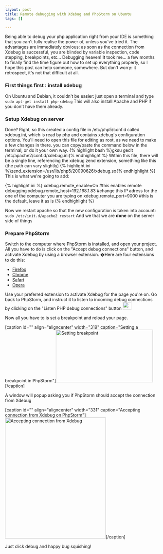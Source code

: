```yaml
--- 
layout: post
title: Remote debugging with Xdebug and PhpStorm on Ubuntu
tags: []

---
```

Being able to debug your php application right from your IDE is something that you can't fully realise the power of, unless you've tried it. The advantages are immediately obvious: as soon as the connection from Xdebug is successful, you are blinded by variable inspection, code stepping, breakpoints, etc... Debugging heaven!
It took me... a few months to finally find the time figure out how to set up everything properly, so I hope this post can help someone, somewhere. But don't worry: it retrospect, it's not that difficult at all.
<h3>First things first : install xdebug</h3>
On Ubuntu and Debian, it couldn't be easier: just open a terminal and type <code lang="bash">sudo apt-get install php-xdebug</code> This will also install Apache and PHP if you don't have them already.
<h3>Setup Xdebug on server</h3>
Done? Right, so this created a config file in /etc/php5/conf.d called xdebug.ini, which is read by php and contains xdebug's configuration options. You'll need to open this file for editing as root, as we need to make a few changes in there. you can copy/paste the command below in the terminal, or do it your own way.
{% highlight bash %}gksu gedit /etc/apache2/conf.d/xdebug.ini{% endhighlight %}
Within this file, there will be a single line, referencing the xdebug zend extension, something like this (the path can vary slightly)
{% highlight ini %}zend_extension=/usr/lib/php5/20090626/xdebug.so{% endhighlight %}
This is what we're going to add:

{% highlight ini %}
xdebug.remote_enable=On #this enables remote debugging
xdebug.remote_host=192.168.1.83 #change this IP adress for the one of the computer you are typing on
xdebug.remote_port=9000 #this is the default, leave it as is
{% endhighlight %}

Now we restart apache so that the new configuration is taken into account:
<code lang="bash">sudo /etc/init.d/apache2 restart</code>
And we that we are <strong>done</strong> on the server side of things
<h3>Prepare PhpStorm</h3>
Switch to the computer where PhpStorm is installed, and open your project. All you have to do is click on the "Accept debug connections" button, and activate Xdebug by using a browser extension. �Here are four extensions to do this:
<ul>
	<li><a href="https://addons.mozilla.org/en-US/firefox/addon/58688">Firefox</a></li>
	<li><a href="https://chrome.google.com/extensions/detail/eadndfjplgieldjbigjakmdgkmoaaaoc">Chrome</a></li>
	<li><a href="http://benmatselby.posterous.com/xdebug-toggler-for-safari">Safari</a></li>
	<li><a href="https://addons.opera.com/addons/extensions/details/xdebug-launcher/?display=en">Opera</a></li>
</ul>
Use your preferred extension to activate Xdebug for the page you're on. Go back to PhpStorm, and instruct it to listen to incoming debug connections by clicking on the "Listen PHP debug connections" button <img class="alignnone" title="accept connection button" src="http://i.imgur.com/uMBOg.png" alt="" width="28" height="26" />

Now all you have to is set a breakpoint and reload your page.

[caption id="" align="aligncenter" width="319" caption="Setting a breakpoint in PhpStorm"]<img title="Setting breakpoint" src="http://i.imgur.com/9AuKc.png" alt="Setting breakpoint" width="319" height="173" />[/caption]

A window will popup asking you if PhpStorm should accept the connection from Xdebug

[caption id="" align="aligncenter" width="331" caption="Accepting connection from Xdebug on PhpStorm"]<img title="Accepting connection from Xdebug" src="http://i.imgur.com/2fZKq.png" alt="Accepting connection from Xdebug" width="331" height="398" />[/caption]

Just click debug and happy bug squishing!
